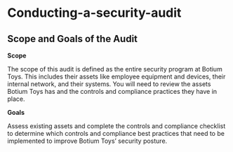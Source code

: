 # Conducting-a-security-audit
## Scope and Goals of the Audit

**Scope** 

The scope of this audit is defined as the entire security program at Botium Toys. This includes their assets like employee equipment and devices, their internal network, and their systems. You will need to review the assets Botium Toys has and the controls and compliance practices they have in place.

**Goals** 

Assess existing assets and complete the controls and compliance checklist to determine which controls and compliance best practices that need to be implemented to  improve Botium Toys’ security posture.
